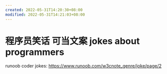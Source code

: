 ```yaml
---
created: 2022-05-31T14:20:30+08:00
modified: 2022-05-31T14:21:03+08:00
---
```


# 程序员笑话 可当文案 jokes about programmers

runoob coder jokes:
https://www.runoob.com/w3cnote_genre/joke/page/2
